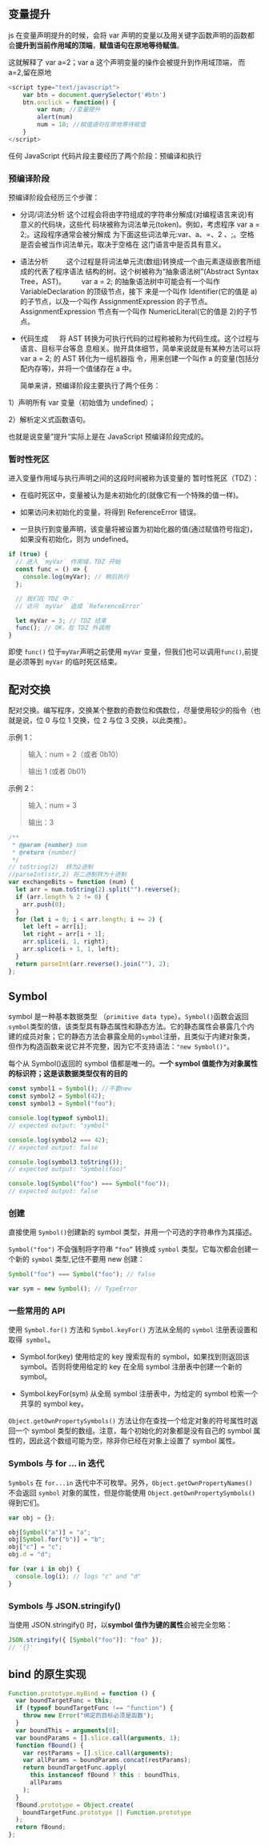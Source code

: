 ## 变量提升

js 在变量声明提升的时候，会将 var 声明的变量以及用关键字函数声明的函数都会**提升到当前作用域的顶端**，**赋值语句在原地等待赋值**。

这就解释了 var a=2；var a 这个声明变量的操作会被提升到作用域顶端， 而 a=2,留在原地

```js
<script type="text/javascript">
	var btn = document.querySelector('#btn')
	btn.onclick = function() {
		var num; //变量提升
		alert(num)
		num = 10; //赋值语句在原地等待赋值
	}
</script>

```

任何 JavaScript 代码片段主要经历了两个阶段：预编译和执行

### 预编译阶段

预编译阶段会经历三个步骤：

- 分词/词法分析
  这个过程会将由字符组成的字符串分解成(对编程语言来说)有意义的代码块，这些代 码块被称为词法单元(token)。例如，考虑程序 var a = 2;。这段程序通常会被分解成 为下面这些词法单元:var、a、=、2 、;。空格是否会被当作词法单元，取决于空格在 这门语言中是否具有意义。

- 语法分析
     这个过程是将词法单元流(数组)转换成一个由元素逐级嵌套所组成的代表了程序语法 结构的树。这个树被称为“抽象语法树”(Abstract Syntax Tree，AST)。
    var a = 2; 的抽象语法树中可能会有一个叫作 VariableDeclaration 的顶级节点，接下 来是一个叫作 Identifier(它的值是 a)的子节点，以及一个叫作 AssignmentExpression 的子节点。AssignmentExpression 节点有一个叫作 NumericLiteral(它的值是 2)的子节点。

- 代码生成
    将 AST 转换为可执行代码的过程称被称为代码生成。这个过程与语言、目标平台等息 息相关。抛开具体细节，简单来说就是有某种方法可以将 var a = 2; 的 AST 转化为一组机器指 令，用来创建一个叫作 a 的变量(包括分配内存等)，并将一个值储存在 a 中。

  简单来讲，预编译阶段主要执行了两个任务：

1）声明所有 var 变量（初始值为 undefined）；

2）解析定义式函数语句。

也就是说变量”提升“实际上是在 JavaScript 预编译阶段完成的。

### 暂时性死区

进入变量作用域与执行声明之间的这段时间被称为该变量的 暂时性死区（TDZ）：

- 在临时死区中，变量被认为是未初始化的(就像它有一个特殊的值一样)。

- 如果访问未初始化的变量，将得到 ReferenceError 错误。

- 一旦执行到变量声明，该变量将被设置为初始化器的值(通过赋值符号指定)，如果没有初始化，则为 undefined。

```js
if (true) {
  // 进入 `myVar` 作用域，TDZ 开始
  const func = () => {
    console.log(myVar); // 稍后执行
  };

  // 我们在 TDZ 中：
  // 访问 `myVar` 造成 `ReferenceError`

  let myVar = 3; // TDZ 结束
  func(); // OK，在 TDZ 外调用
}
```

即使 `func()` 位于`myVar`声明之前使用 `myVar` 变量，但我们也可以调用`func()`,前提是必须等到 `myVar` 的临时死区结束。

## 配对交换

配对交换。编写程序，交换某个整数的奇数位和偶数位，尽量使用较少的指令（也就是说，位 0 与位 1 交换，位 2 与位 3 交换，以此类推）。

示例 1：

> 输入：num = 2（或者 0b10）
>
> 输出 1 (或者 0b01)

示例 2：

> 输入：num = 3
>
> 输出：3

```js
/**
 * @param {number} num
 * @return {number}
 */
// toString(2)  转为2进制
//parseInt(str,2) 将二进制转为十进制
var exchangeBits = function (num) {
  let arr = num.toString(2).split("").reverse();
  if (arr.length % 2 != 0) {
    arr.push(0);
  }
  for (let i = 0; i < arr.length; i += 2) {
    let left = arr[i];
    let right = arr[i + 1];
    arr.splice(i, 1, right);
    arr.splice(i + 1, 1, left);
  }
  return parseInt(arr.reverse().join(""), 2);
};
```

## Symbol

symbol 是一种基本数据类型 （`primitive data type`）。`Symbol()`函数会返回`symbol`类型的值，该类型具有静态属性和静态方法。它的静态属性会暴露几个内建的成员对象；它的静态方法会暴露全局的`symbol`注册，且类似于内建对象类，但作为构造函数来说它并不完整，因为它不支持语法：`"new Symbol()"`。

每个从 Symbol()返回的 symbol 值都是唯一的。**一个 symbol 值能作为对象属性的标识符；这是该数据类型仅有的目的**

```js
const symbol1 = Symbol(); //不要new
const symbol2 = Symbol(42);
const symbol3 = Symbol("foo");

console.log(typeof symbol1);
// expected output: "symbol"

console.log(symbol2 === 42);
// expected output: false

console.log(symbol3.toString());
// expected output: "Symbol(foo)"

console.log(Symbol("foo") === Symbol("foo"));
// expected output: false
```

### 创建

直接使用 `Symbol()`创建新的 symbol 类型，并用一个可选的字符串作为其描述。

`Symbol("foo")` 不会强制将字符串 `“foo”` 转换成 `symbol` 类型。它每次都会创建一个新的 `symbol` 类型,记住不要用 new 创建：

```js
Symbol("foo") === Symbol("foo"); // false

var sym = new Symbol(); // TypeError
```

### 一些常用的 API

使用 `Symbol.for()` 方法和 `Symbol.keyFor()` 方法从全局的 `symbol` 注册表设置和取得` symbol`。

- Symbol.for(key) 使用给定的 key 搜索现有的 symbol，如果找到则返回该 symbol。否则将使用给定的 key 在全局 symbol 注册表中创建一个新的 symbol。

* Symbol.keyFor(sym) 从全局 symbol 注册表中，为给定的 symbol 检索一个共享的 symbol key。

`Object.getOwnPropertySymbols()` 方法让你在查找一个给定对象的符号属性时返回一个 symbol 类型的数组。注意，每个初始化的对象都是没有自己的 symbol 属性的，因此这个数组可能为空，除非你已经在对象上设置了 symbol 属性。

### Symbols 与 for ... in 迭代

`Symbols` 在 `for...in` 迭代中不可枚举。另外，`Object.getOwnPropertyNames()` 不会返回 `symbol` 对象的属性，但是你能使用 `Object.getOwnPropertySymbols()` 得到它们。

```js
var obj = {};

obj[Symbol("a")] = "a";
obj[Symbol.for("b")] = "b";
obj["c"] = "c";
obj.d = "d";

for (var i in obj) {
  console.log(i); // logs "c" and "d"
}
```

### Symbols 与 JSON.stringify()

当使用 JSON.stringify() 时，以**symbol 值作为键的属性**会被完全忽略：

```js
JSON.stringify({ [Symbol("foo")]: "foo" });
// '{}'
```

## bind 的原生实现

```js
Function.prototype.myBind = function () {
  var boundTargetFunc = this;
  if (typeof boundTargetFunc !== "function") {
    throw new Error("绑定的目标必须是函数");
  }
  var boundThis = arguments[0];
  var boundParams = [].slice.call(arguments, 1);
  function fBound() {
    var restParams = [].slice.call(arguments);
    var allParams = boundParams.concat(restParams);
    return boundTargetFunc.apply(
      this instanceof fBound ? this : boundThis,
      allParams
    );
  }
  fBound.prototype = Object.create(
    boundTargetFunc.prototype || Function.prototype
  );
  return fBound;
};
```
